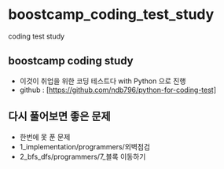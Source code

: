 # boostcamp_coding_test_study
coding test study

## boostcamp coding study
- 이것이 취업을 위한 코딩 테스트다 with Python 으로 진행 
- github : [https://github.com/ndb796/python-for-coding-test]

## 다시 풀어보면 좋은 문제
- 한번에 못 푼 문제
- 1_implementation/programmers/외벽점검
- 2_bfs_dfs/programmers/7_블록 이동하기